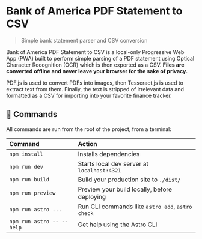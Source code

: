 # Bank of America PDF Statement to CSV

> Simple bank statement parser and CSV conversion

Bank of America PDF Statement to CSV is a local-only Progressive Web App (PWA) built to perform simple parsing of a PDF statement using Optical Character Recognition (OCR) which is then exported as a CSV. **Files are converted offline and never leave your browser for the sake of privacy.**

PDF.js is used to convert PDFs into images, then Tesseract.js is used to extract text from them. Finally, the text is stripped of irrelevant data and formatted as a CSV for importing into your favorite finance tracker.

## 🧞 Commands

All commands are run from the root of the project, from a terminal:

| Command                   | Action                                           |
| :------------------------ | :----------------------------------------------- |
| `npm install`             | Installs dependencies                            |
| `npm run dev`             | Starts local dev server at `localhost:4321`      |
| `npm run build`           | Build your production site to `./dist/`          |
| `npm run preview`         | Preview your build locally, before deploying     |
| `npm run astro ...`       | Run CLI commands like `astro add`, `astro check` |
| `npm run astro -- --help` | Get help using the Astro CLI                     |
